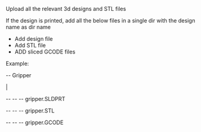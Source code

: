 Upload all the relevant 3d designs and STL files 

If the design is printed, add all the below files in a single dir with the design name as dir name

* Add design file 
* Add STL file 
* ADD sliced GCODE files 

Example:

\-- Gripper

|

\-- -- -- gripper.SLDPRT

\-- -- -- gripper.STL

\-- -- -- gripper.GCODE